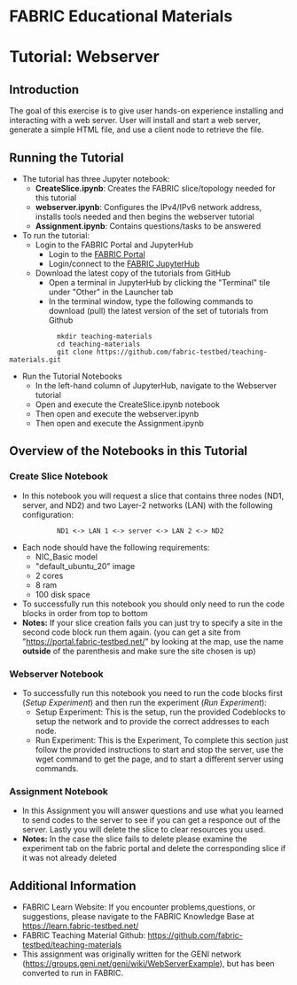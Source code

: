 # FABRIC Educational Materials
# Tutorial: Webserver
## Introduction
The goal of this exercise is to give user hands-on experience installing and interacting with a web server. User will install and start a web server, generate a simple HTML file, and use a client node to retrieve the file.
 
## Running the Tutorial
- The tutorial has three Jupyter notebook:
    - **CreateSlice.ipynb**: Creates the FABRIC slice/topology needed for this tutorial
    - **webserver.ipynb**: Configures the IPv4/IPv6 network address, installs tools needed and then begins the webserver tutorial
    - **Assignment.ipynb**: Contains questions/tasks to be answered
- To run the tutorial:
   - Login to the FABRIC Portal and JupyterHub
    	- Login to the [FABRIC Portal](https://portal.fabric-testbed.net/)
    	- Login/connect to the [FABRIC JupyterHub](https://learn.fabric-testbed.net/knowledge-base/creating-your-first-experiment-in-jupyter-hub/)
   - Download the latest copy of the tutorials from GitHub
    	- Open a terminal in JupyterHub by clicking the "Terminal" tile under "Other" in the Launcher tab
    	- In the terminal window, type the following commands to download (pull) the latest version of the set of tutorials from Github
```
        	mkdir teaching-materials
        	cd teaching-materials
        	git clone https://github.com/fabric-testbed/teaching-materials.git
```

   - Run the Tutorial Notebooks
    	- In the left-hand column of JupyterHub, navigate to the Webserver tutorial
    	- Open and execute the CreateSlice.ipynb notebook
        - Then open and execute the webserver.ipynb
        - Then open and execute the Assignment.ipynb

## Overview of the Notebooks in this Tutorial

### Create Slice Notebook
- In this notebook you will request a slice that contains three nodes (ND1, server, and ND2) and two Layer-2 networks (LAN) with the following configuration:
```
        	ND1 <-> LAN 1 <-> server <-> LAN 2 <-> ND2
```
- Each node should have the following requirements:
	- NIC_Basic model
	- "default_ubuntu_20" image
	- 2 cores
	- 8 ram
	- 100 disk space
 - To successfully run this notebook you should only need to run the code blocks in order from top to bottom
 - **Notes:** If your slice creation fails you can just try to specify a site in the second code block run them again. (you can get a site from "https://portal.fabric-testbed.net/" by looking at the map, use the name **outside** of the parenthesis and make sure the site chosen is up)

### Webserver Notebook
- To successfully run this notebook you need to run the code blocks first (*Setup Experiment*) and then run the experiment (*Run Experiment*):
	- Setup Experiment: This is the setup, run the provided Codeblocks to setup the network and to provide the correct addresses to each node.
    - Run Experiment: This is the Experiment, To complete this section just follow the provided instructions to start and stop the server, use the wget command to get the page, and to start a different server using commands.
### Assignment Notebook
- In this Assignment you will answer questions and use what you learned to send codes to the server to see if you can get a responce out of the server. Lastly you will delete the slice to clear resources you used.
- **Notes:** In the case the slice fails to delete please examine the experiment tab on the fabric portal and delete the corresponding slice if it was not already deleted

## Additional Information
- FABRIC Learn Website: If you encounter problems,questions, or suggestions, please navigate to the FABRIC Knowledge Base at https://learn.fabric-testbed.net/
- FABRIC Teaching Material Github: <https://github.com/fabric-testbed/teaching-materials>
- This assignment was originally written for the GENI network (<https://groups.geni.net/geni/wiki/WebServerExample>), but has been converted to run in FABRIC.

